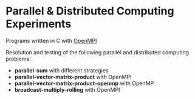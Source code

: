 # Parallel & Distributed Computing Experiments
Programs written in C with [OpenMPI](https://www.open-mpi.org/)

Resolution and testing of the following parallel and distributed computing problems:
- **parallel-sum** with different strategies
- **parallel-vector-matrix-product** with OpenMPI
- **parallel-vector-matrix-product-openmp** with OpenMP
- **broadcast-multiply-rolling** with OpenMPI

